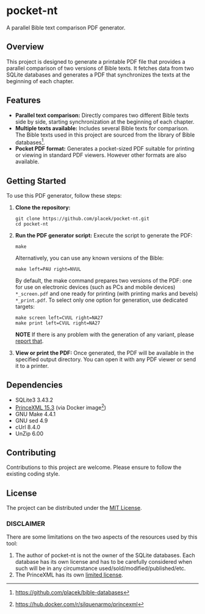# pocket-nt

A parallel Bible text comparison PDF generator.

## Overview
This project is designed to generate a printable PDF file that provides a parallel comparison of two versions of Bible texts. It fetches data from two SQLite databases and generates a PDF that synchronizes the texts at the beginning of each chapter.

## Features
- **Parallel text comparison:** Directly compares two different Bible texts side by side, starting synchronization at the beginning of each chapter.
- **Multiple texts available:** Includes several Bible texts for comparison. The Bible texts used in this project are sourced from the library of Bible databases[^1].
- **Pocket PDF format:** Generates a pocket-sized PDF suitable for printing or viewing in standard PDF viewers. However other formats are also available.

## Getting Started
To use this PDF generator, follow these steps:

1. **Clone the repository:**
   ```
   git clone https://github.com/placek/pocket-nt.git
   cd pocket-nt
   ```

2. **Run the PDF generator script:**
   Execute the script to generate the PDF:
   ```
   make
   ```
   Alternatively, you can use any known versions of the Bible:
   ```
   make left=PAU right=NVUL
   ```
   By default, the make command prepares two versions of the PDF: one for use on electronic devices (such as PCs and mobile devices) `*_screen.pdf` and one ready for printing (with printing marks and bevels) `*_print.pdf`. To select only one option for generation, use dedicated targets:
   ```
   make screen left=CVUL right=NA27
   make print left=CVUL right=NA27
   ```
   **NOTE** If there is any problem with the generation of any variant, please [report that](https://github.com/placek/pocket-nt/issues/new).

3. **View or print the PDF:**
   Once generated, the PDF will be available in the specified output directory. You can open it with any PDF viewer or send it to a printer.

## Dependencies
- SQLite3 3.43.2
- [PrinceXML 15.3](https://www.princexml.com) (via Docker image[^2])
- GNU Make 4.4.1
- GNU sed 4.9
- cUrl 8.4.0
- UnZip 6.00

## Contributing
Contributions to this project are welcome. Please ensure to follow the existing coding style.

## License
The project can be distributed under the [MIT License](./LICENSE).

### DISCLAIMER
There are some limitations on the two aspects of the resources used by this tool:
1. The author of pocket-nt is not the owner of the SQLite databases. Each database has its own license and has to be carefully considered when such will be in any circumstance used/sold/modified/published/etc.
2. The PrinceXML has its own [limited license](https://www.princexml.com/purchase/).


[^1]: https://github.com/placek/bible-databases
[^2]: https://hub.docker.com/r/silquenarmo/princexml
